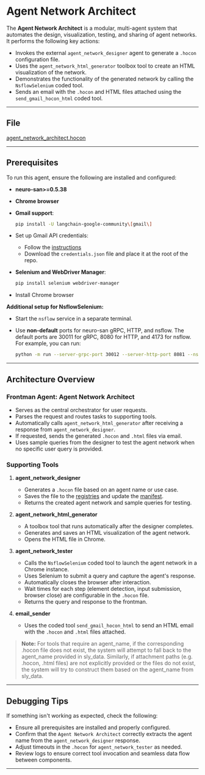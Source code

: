 # Agent Network Architect

The **Agent Network Architect** is a modular, multi-agent system that automates the design, visualization, testing, and sharing
of agent networks. It performs the following key actions:

- Invokes the external `agent_network_designer` agent to generate a `.hocon` configuration file.
- Uses the `agent_network_html_generator` toolbox tool to create an HTML visualization of the network.
- Demonstrates the functionality of the generated network by calling the `NsflowSelenium` coded tool.
- Sends an email with the `.hocon` and HTML files attached using the `send_gmail_hocon_html` coded tool.

---

## File

[agent_network_architect.hocon](../../registries/agent_network_architect.hocon)

---

## Prerequisites

To run this agent, ensure the following are installed and configured:

- **neuro-san>=0.5.38**
- **Chrome browser**
- **Gmail support**:

    ```bash
    pip install -U langchain-google-community\[gmail\]
    ```

- Set up Gmail API credentials:
    - Follow the [instructions](https://developers.google.com/workspace/gmail/api/quickstart/python#authorize_credentials_for_a_desktop_application)
    - Download the `credentials.json` file and place it at the root of the repo.
- **Selenium and WebDriver Manager**:

    ```bash
    pip install selenium webdriver-manager
    ```

- Install Chrome browser

**Additional setup for NsflowSelenium:**

- Start the `nsflow` service in a separate terminal.
- Use **non-default** ports for neuro-san gRPC, HTTP, and nsflow. The default ports are 30011 for gRPC, 8080 for HTTP, and
4173 for nsflow. For example, you can run:

    ```bash
    python -m run --server-grpc-port 30012 --server-http-port 8081 --nsflow-port 4174
    ```

---

## Architecture Overview

### Frontman Agent: **Agent Network Architect**

- Serves as the central orchestrator for user requests.
- Parses the request and routes tasks to supporting tools.
- Automatically calls `agent_network_html_generator` after receiving a response from `agent_network_designer`.
- If requested, sends the generated `.hocon` and `.html` files via email.
- Uses sample queries from the designer to test the agent network when no specific user query is provided.

### Supporting Tools

1. **agent_network_designer**
    - Generates a `.hocon` file based on an agent name or use case.
    - Saves the file to the [registries](../../registries/) and update the [manifest](../../registries/manifest.hocon).
    - Returns the created agent network and sample queries for testing.

2. **agent_network_html_generator**
   - A toolbox tool that runs automatically after the designer completes.
   - Generates and saves an HTML visualization of the agent network.
   - Opens the HTML file in Chrome.

3. **agent_network_tester**
   - Calls the `NsflowSelenium` coded tool to launch the agent network in a Chrome instance.
   - Uses Selenium to submit a query and capture the agent's response.
   - Automatically closes the browser after interaction.
   - Wait times for each step (element detection, input submission, browser close) are configurable in the `.hocon` file.
   - Returns the query and response to the frontman.

4. **email_sender**
   - Uses the coded tool `send_gmail_hocon_html` to send an HTML email with the `.hocon` and `.html` files attached.

> **Note:**
    For tools that require an agent_name, if the corresponding .hocon file does not exist, the system will attempt to fall
    back to the agent_name provided in sly_data.
    Similarly, if attachment paths (e.g. .hocon, .html files) are not explicitly provided or the files do not exist, the
    system will try to construct them based on the agent_name from sly_data.

---

## Debugging Tips

If something isn't working as expected, check the following:

- Ensure all prerequisites are installed and properly configured.
- Confirm that the `Agent Network Architect` correctly extracts the agent name from the `agent_network_designer` response.
- Adjust timeouts in the `.hocon` for `agent_network_tester` as needed.
- Review logs to ensure correct tool invocation and seamless data flow between components.

---
